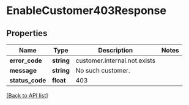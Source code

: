 # EnableCustomer403Response

## Properties

Name | Type | Description | Notes
------------ | ------------- | ------------- | -------------
**error_code** | **string** | customer.internal.not.exists |
**message** | **string** | No such customer. |
**status_code** | **float** | 403 |

[[Back to API list]](../../README.md#api-endpoints)
